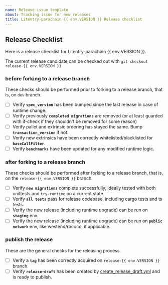 ```yaml
---
name: Release issue template
about: Tracking issue for new releases
title: Litentry-parachain {{ env.VERSION }} Release checklist
---
```

## Release Checklist

Here is a release checklist for Litentry-parachain {{ env.VERSION }}.

The current release candidate can be checked out with `git checkout release-{{ env.VERSION }}`

### before forking to a release branch

These checks should be performed prior to forking to a release branch, that is, on `dev` branch.

- [ ] Verify **`spec_version`** has been bumped since the last release in case of runtime change.
- [ ] Verify previously **`completed migrations`** are removed (or at least guarded with if-check if they shouldn't be removed for some reason)
- [ ] Verify pallet and extrinsic ordering has stayed the same. Bump **`transaction_version`** if not.
- [ ] Verify new extrinsics have been correctly whitelisted/blacklisted for **`baseCallFilter`**.
- [ ] Verify **`benchmarks`** have been updated for any modified runtime logic.

### after forking to a release branch

These checks should be performed after forking to a release branch, that is, on the `release-{{ env.VERSION }}` branch.

- [ ] Verify **`new migrations`** complete successfully, ideally tested with both unittests and `try-runtime` on a current state.
- [ ] Verify **`all tests`** pass for release codebase, including cargo tests and ts tests.
- [ ] Verify the new release (including runtime upgrade) can be run on **`staging`** env.
- [ ] Verify the new release (including runtime upgrade) can be run on **`public network`** env, like westend/rococo, if applicable.

### publish the release

These are the general checks for the releasing process.

- [ ] Verify a **`tag`** has been correctly acquired on `release-{{ env.VERSION }}` branch.
- [ ] Verify **`release-draft`** has been created by [create_release_draft.yml](https://github.com/litentry/litentry-parachain/blob/dev/.github/workflows/create_release_draft.yml) and is ready to publish.
